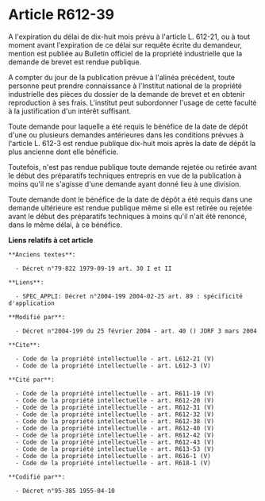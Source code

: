 # Article R612-39

A l'expiration du délai de dix-huit mois prévu à l'article L. 612-21, ou à tout moment avant l'expiration de ce délai sur
requête écrite du demandeur, mention est publiée au Bulletin officiel de la propriété industrielle que la demande de brevet
est rendue publique. 

A compter du jour de la publication prévue à l'alinéa précédent, toute personne peut prendre connaissance à l'Institut
national de la propriété industrielle des pièces du dossier de la demande de brevet et en obtenir reproduction à ses frais.
L'institut peut subordonner l'usage de cette faculté à la justification d'un intérêt suffisant. 

Toute demande pour laquelle a été requis le bénéfice de la date de dépôt d'une ou plusieurs demandes antérieures dans les
conditions prévues à l'article L. 612-3 est rendue publique dix-huit mois après la date de dépôt la plus ancienne dont elle
bénéficie. 

Toutefois, n'est pas rendue publique toute demande rejetée ou retirée avant le début des préparatifs techniques entrepris en
vue de la publication à moins qu'il ne s'agisse d'une demande ayant donné lieu à une division. 

Toute demande dont le bénéfice de la date de dépôt a été requis dans une demande ultérieure est rendue publique même si elle
est retirée ou rejetée avant le début des préparatifs techniques à moins qu'il n'ait été renoncé, dans le même délai, à ce
bénéfice.

**Liens relatifs à cet article**

	**Anciens textes**:

	  - Décret n°79-822 1979-09-19 art. 30 I et II

	**Liens**:

	  - SPEC_APPLI: Décret n°2004-199 2004-02-25 art. 89 : spécificité d'application

	**Modifié par**:

	  - Décret n°2004-199 du 25 février 2004 - art. 40 () JORF 3 mars 2004

	**Cite**:

	  - Code de la propriété intellectuelle - art. L612-21 (V)
	  - Code de la propriété intellectuelle - art. L612-3 (V)

	**Cité par**:

	  - Code de la propriété intellectuelle - art. R611-19 (V)
	  - Code de la propriété intellectuelle - art. R612-20 (V)
	  - Code de la propriété intellectuelle - art. R612-31 (V)
	  - Code de la propriété intellectuelle - art. R612-32 (V)
	  - Code de la propriété intellectuelle - art. R612-38 (V)
	  - Code de la propriété intellectuelle - art. R612-40 (V)
	  - Code de la propriété intellectuelle - art. R612-42 (V)
	  - Code de la propriété intellectuelle - art. R612-43 (V)
	  - Code de la propriété intellectuelle - art. R613-53 (V)
	  - Code de la propriété intellectuelle - art. R616-1 (V)
	  - Code de la propriété intellectuelle - art. R618-1 (V)

	**Codifié par**:

	  - Décret n°95-385 1955-04-10
